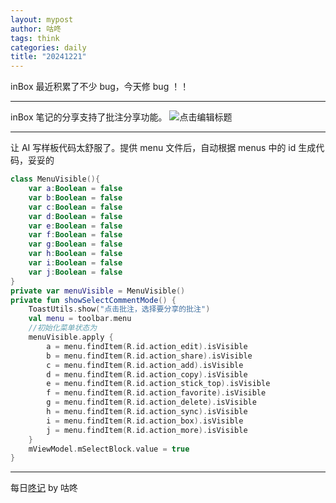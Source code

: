 ```yaml
---
layout: mypost
author: 咕咚
tags: think
categories: daily
title: "20241221"
---
```


inBox 最近积累了不少 bug，今天修 bug ！！ 

---
inBox 笔记的分享支持了批注分享功能。
![点击编辑标题](https://cdn.jsdelivr.net/gh/maoruibin/assets@master/2024/12/21/20241221231028789.jpg)


---
让 AI 写样板代码太舒服了。提供 menu 文件后，自动根据 menus 中的 id 生成代码，妥妥的
```kotlin
class MenuVisible(){
    var a:Boolean = false
    var b:Boolean = false
    var c:Boolean = false
    var d:Boolean = false
    var e:Boolean = false
    var f:Boolean = false
    var g:Boolean = false
    var h:Boolean = false
    var i:Boolean = false
    var j:Boolean = false
}
private var menuVisible = MenuVisible()
private fun showSelectCommentMode() {
    ToastUtils.show("点击批注，选择要分享的批注")
    val menu = toolbar.menu
    //初始化菜单状态为
    menuVisible.apply {
        a = menu.findItem(R.id.action_edit).isVisible
        b = menu.findItem(R.id.action_share).isVisible
        c = menu.findItem(R.id.action_add).isVisible
        d = menu.findItem(R.id.action_copy).isVisible
        e = menu.findItem(R.id.action_stick_top).isVisible
        f = menu.findItem(R.id.action_favorite).isVisible
        g = menu.findItem(R.id.action_delete).isVisible
        h = menu.findItem(R.id.action_sync).isVisible
        i = menu.findItem(R.id.action_box).isVisible
        j = menu.findItem(R.id.action_more).isVisible
    }
    mViewModel.mSelectBlock.value = true
}
```

---

每日[⁡⁡⁢⁤‌‌​​‌⁢​​‬​‬‍‍​⁤⁤‌⁤⁢‌⁤⁤⁡‬﻿​⁡﻿⁣‌‌​⁣⁢⁣⁣‍﻿‬‬⁡‌‍﻿咚记](https://fcngifhkzsmc.feishu.cn/wiki/TUF1wJIrbiY9OKkpCotch8Q8nud?fromScene=spaceOverview)
by 咕咚
